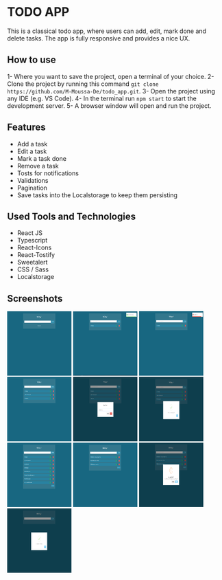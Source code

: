 # TODO APP

This is a classical todo app, where users can add, edit, mark done and delete tasks.
The app is fully responsive and provides a nice UX.

## How to use

1- Where you want to save the project, open a terminal of your choice.
2- Clone the project by running this command `git clone https://github.com/M-Moussa-De/todo_app.git`.
3- Open the project using any IDE (e.g. VS Code).
4- In the terminal run `npm start` to start the development server.
5- A browser window will open and run the project.

## Features

- Add a task
- Edit a task
- Mark a task done
- Remove a task
- Tosts for notifications
- Validations
- Pagination
- Save tasks into the Localstorage to keep them persisting

## Used Tools and Technologies

- React JS
- Typescript
- React-Icons
- React-Tostify
- Sweetalert
- CSS / Sass
- Localstorage

## Screenshots

<img src="./src/assets/screenshots/1.png" alt="no tasks yet" width="150" height="150">
<img src="./src/assets/screenshots/2.png" alt="task added" width="150" height="150">
<img src="./src/assets/screenshots/3.png" alt="no task to add error" width="150" height="150">
<img src="./src/assets/screenshots/4.png" alt="update a task" width="150" height="150">
<img src="./src/assets/screenshots/5.png" alt="update a task modal" width="150" height="150">
<img src="./src/assets/screenshots/6.png" alt="task updated" width="150" height="150">
<img src="./src/assets/screenshots/7.png" alt="pagination" width="150" height="150">
<img src="./src/assets/screenshots/8.png" alt="pagination page 3" width="150" height="150">
<img src="./src/assets/screenshots/9.png" alt="alert before deleting a task" width="150" height="150">
<img src="./src/assets/screenshots/10.png" alt="task deleted" width="150" height="150">
